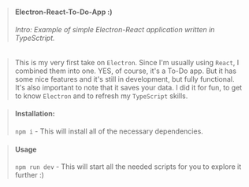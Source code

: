 > #### Electron-React-To-Do-App :) 
> ###### Intro: Example of simple Electron-React application written in TypeSctript.

> This is my very first take on `Electron`. Since I'm usually using `React`, I combined them into one.
> YES, of course, it's a To-Do app. But it has some nice features and it's still in development, but fully functional.
> It's also important to note that it saves your data. I did it for fun, to get to know `Electron` and to refresh my `TypeScript` skills.

> #### Installation: 
> `npm i` - This will install all of the necessary dependencies.

> #### Usage
> `npm run dev` - This will start all the needed scripts for you to explore it further :)
